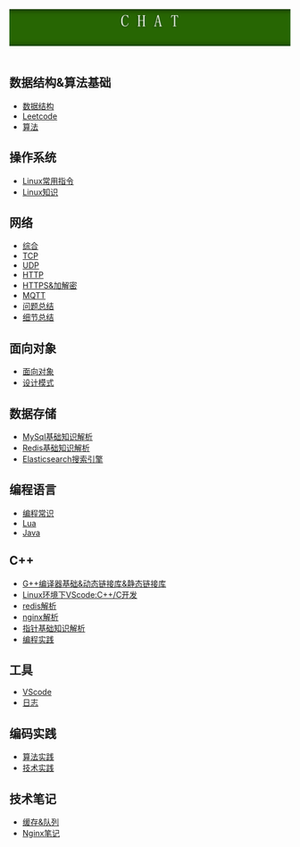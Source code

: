 <div align="center">
    <img src="resource/img/public/head_picture_jim.png" width="900px">
</div>
<br>

## 数据结构&算法基础

- [数据结构](https://github.com/xuanchengsunjin/Jim_note/blob/sandbox/note/algorithm/data_structure/content.md)
- [Leetcode](https://github.com/xuanchengsunjin/Jim_note/blob/sandbox/note/algorithm/leetcode/content.md)
- [算法](https://github.com/xuanchengsunjin/Jim_note/blob/sandbox/note/algorithm/algorithm_other/content.md)

## 操作系统

- [Linux常用指令](https://github.com/xuanchengsunjin/Jim_note/blob/sandbox/note/operating_system/linux/order_content.md)
- [Linux知识](https://github.com/xuanchengsunjin/Jim_note/blob/sandbox/note/operating_system/linux/knowledge_content.md)

## 网络 

- [综合](https://github.com/xuanchengsunjin/Jim_note/blob/sandbox/note/net/comprehensive_content.md)
- [TCP](https://github.com/xuanchengsunjin/Jim_note/blob/sandbox/note/net/tcp_content.md)
- [UDP](https://github.com/xuanchengsunjin/Jim_note/blob/sandbox/note/net/udp_content.md)
- [HTTP](https://github.com/xuanchengsunjin/Jim_note/blob/sandbox/note/net/http_content.md)
- [HTTPS&加解密](https://github.com/xuanchengsunjin/Jim_note/blob/sandbox/note/net/http_content.md)
- [MQTT](https://github.com/xuanchengsunjin/Jim_note/blob/sandbox/note/net/http_content.md)
- [问题总结](https://github.com/xuanchengsunjin/Jim_note/blob/sandbox/note/net/problem_content.md)
- [细节总结](https://github.com/xuanchengsunjin/Jim_note/blob/sandbox/note/net/detail_content.md)

## 面向对象

- [面向对象](https://github.com/xuanchengsunjin/Jim_note/blob/sandbox/note/object/content.md)
- [设计模式](https://github.com/xuanchengsunjin/Jim_note/blob/sandbox/note/object/desigh_mode_content.md)

## 数据存储 

- [MySql基础知识解析](https://github.com/xuanchengsunjin/Jim_note/blob/sandbox/note/database/mysql/content.md)
- [Redis基础知识解析](https://github.com/xuanchengsunjin/Jim_note/blob/sandbox/note/database/redis/content.md)
- [Elasticsearch搜索引擎](https://github.com/xuanchengsunjin/Jim_note/blob/sandbox/note/database/elasticsearch/content.md)

## 编程语言

- [编程常识](https://github.com/xuanchengsunjin/Jim_note/blob/sandbox/note/code/common_knowledge/content.md)
- [Lua](https://github.com/xuanchengsunjin/Jim_note/blob/sandbox/note/code/lua/content.md)
- [Java](https://github.com/xuanchengsunjin/Jim_note/blob/sandbox/note/code/java/content.md)

## C++ 

- [G++编译器基础&动态链接库&静态链接库](https://www.cnblogs.com/king-lps/p/7757919.html)
- [Linux环境下VScode:C++/C开发](https://github.com/xuanchengsunjin/Jim_note/blob/sandbox/note/C++/tool_content/vscode.md)
- [redis解析](https://github.com/xuanchengsunjin/Jim_note/blob/sandbox/note/C++/redis_content/redis_content.md)
- [nginx解析](https://github.com/xuanchengsunjin/Jim_note/blob/sandbox/note/C++/nginx_content/nginx_content.md)
- [指针基础知识解析](https://github.com/xuanchengsunjin/Jim_note/blob/sandbox/note/C++/point_content/point_basic_knowledge.md)
- [编程实践](https://github.com/xuanchengsunjin/Jim_note/blob/sandbox/note/C++/my_practice/content.md)

## 工具

- [VScode](https://github.com/xuanchengsunjin/Jim_note/blob/sandbox/note/tool/vscode/content.md)
- [日志](https://github.com/xuanchengsunjin/Jim_note/blob/sandbox/note/tool/journal/content.md)

## 编码实践 

- [算法实践](https://github.com/xuanchengsunjin/Jim_note/blob/sandbox/note/algorithm_practice/content.md)
- [技术实践](https://github.com/xuanchengsunjin/Jim_note/blob/sandbox/note/tec_practice/content.md)

## 技术笔记

- [缓存&队列](https://github.com/xuanchengsunjin/Jim_note/blob/sandbox/note/tec_note/cache/content.md)
- [Nginx笔记](https://github.com/xuanchengsunjin/Jim_note/blob/sandbox/note/tec_note/nginx/content.md)
